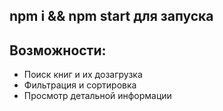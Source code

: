 ## npm i && npm start для запуска

## Возможности:
- Поиск книг и их дозагрузка
- Фильтрация и сортировка
- Просмотр детальной информации
